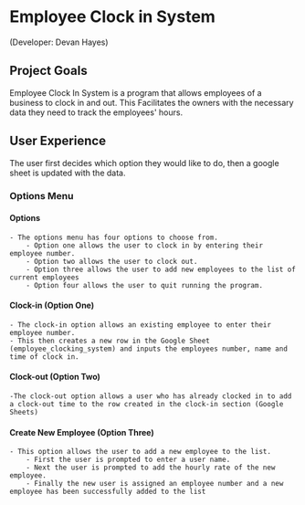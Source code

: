 # Employee Clock in System
(Developer: Devan Hayes)

## Project Goals
Employee Clock In System is a program that allows employees of a business to clock in and out. This Facilitates the owners with the necessary data they need to track the employees' hours.

## User Experience
The user first decides which option they would like to do, then a google sheet is updated with the data. 

### Options Menu
#### Options
    - The options menu has four options to choose from.
        - Option one allows the user to clock in by entering their employee number.
        - Option two allows the user to clock out.
        - Option three allows the user to add new employees to the list of current employees
        - Option four allows the user to quit running the program.

#### Clock-in (Option One)
    - The clock-in option allows an existing employee to enter their employee number.
    - This then creates a new row in the Google Sheet (employee_clocking_system) and inputs the employees number, name and time of clock in.

#### Clock-out (Option Two)
    -The clock-out option allows a user who has already clocked in to add a clock-out time to the row created in the clock-in section (Google Sheets)

#### Create New Employee (Option Three)
    - This option allows the user to add a new employee to the list.
        - First the user is prompted to enter a user name.
        - Next the user is prompted to add the hourly rate of the new employee.
        - Finally the new user is assigned an employee number and a new employee has been successfully added to the list

